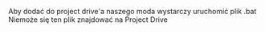 Aby dodać do project drive'a naszego moda wystarczy uruchomić plik .bat
Niemoże się ten plik znajdować na Project Drive
 

